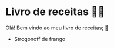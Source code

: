 # Livro de receitas :man_cook:

Olá! Bem vindo ao meu livro de receitas; :wave:



- Strogonoff de frango



